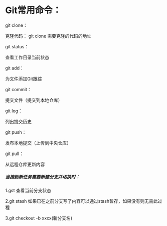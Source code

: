 # Git常用命令：

git clone：

克隆代码： git clone 需要克隆的代码的地址

git status：

查看工作目录当前状态

git add：

为文件添加Git跟踪

git commit：

提交文件（提交到本地仓库）

git log：

列出提交历史

git push：

发布本地提交（上传到中央仓库）

git pull：

从远程仓库更新内容

##### 当接到新任务需要新建分支并切换时：

1.gst 查看当前分支状态

2.git stash 如果已在之前分支写了内容可以通过stash暂存，如果没有则无需此过程

3.git checkout -b xxxx\(新分支名\)





